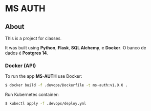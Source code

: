# MS AUTH

## About

This is a project for classes.

It was built using **Python**, **Flask**, **SQL Alchemy**, e **Docker**. O banco de dados
é **Postgres 14**.


### Docker (API)

To run the app **MS-AUTH** use Docker:

```bash
$ docker build -f .devops/Dockerfile -t ms-auth:v1.0.0 .
```

Run Kubernetes container:

```bash
$ kubectl apply -f .devops/deploy.yml
```
